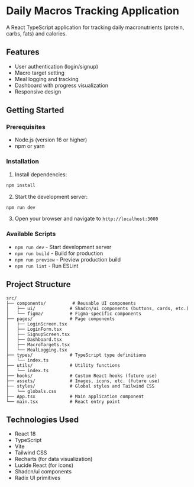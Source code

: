 # Daily Macros Tracking Application

A React TypeScript application for tracking daily macronutrients (protein, carbs, fats) and calories.

## Features

- User authentication (login/signup)
- Macro target setting
- Meal logging and tracking
- Dashboard with progress visualization
- Responsive design

## Getting Started

### Prerequisites

- Node.js (version 16 or higher)
- npm or yarn

### Installation

1. Install dependencies:
```bash
npm install
```

2. Start the development server:
```bash
npm run dev
```

3. Open your browser and navigate to `http://localhost:3000`

### Available Scripts

- `npm run dev` - Start development server
- `npm run build` - Build for production
- `npm run preview` - Preview production build
- `npm run lint` - Run ESLint

## Project Structure

```
src/
├── components/          # Reusable UI components
│   ├── ui/             # Shadcn/ui components (buttons, cards, etc.)
│   └── figma/          # Figma-specific components
├── pages/              # Page components
│   ├── LoginScreen.tsx
│   ├── LoginForm.tsx
│   ├── SignupScreen.tsx
│   ├── Dashboard.tsx
│   ├── MacroTargets.tsx
│   └── MealLogging.tsx
├── types/              # TypeScript type definitions
│   └── index.ts
├── utils/              # Utility functions
│   └── index.ts
├── hooks/              # Custom React hooks (future use)
├── assets/             # Images, icons, etc. (future use)
├── styles/             # Global styles and Tailwind CSS
│   └── globals.css
├── App.tsx             # Main application component
└── main.tsx            # React entry point
```

## Technologies Used

- React 18
- TypeScript
- Vite
- Tailwind CSS
- Recharts (for data visualization)
- Lucide React (for icons)
- Shadcn/ui components
- Radix UI primitives 